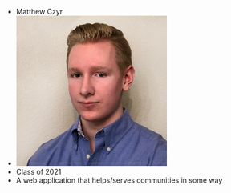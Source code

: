 - Matthew Czyr
- ![](image.png)
- Class of 2021
- A web application that helps/serves communities in some way

